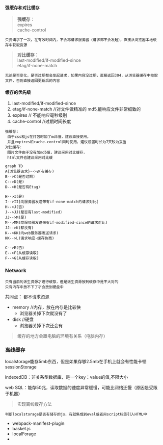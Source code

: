 #### 强缓存和对比缓存

> **强缓存**：  
> expires  
> cache-control

    只要请求了一次，在有效时间内，不会再请求服务器（请求都不会发起），直接从浏览器本地缓存中获取资源


> **对比缓存**：  
> last-modified/if-modified-since  
> etag/if-none-match

    无论是否变化，是否过期都会发起请求，如果内容没过期，直接返回304，从浏览器缓存中拉取文件，否则直接返回更新后的内容

#### 缓存的优先级
1. last-modified/if-modified-since
2. etag/if-none-match //对文件做精准的 md5,能响应文件非常细致的
3. expires // 不能响应毫秒级别
4. cache-control //过期时间长度


```
强缓存:
 由于css和js在打包时加了md5值，建议直接使用，
 并且expires和cache-control同时使用，建议设置时长为7天较为妥当
对比缓存:
 图片文件由于没有加md5值，建议采用对比缓存，
 html文件也建议采用对比缓
```
```
graph TD
A{浏览器请求}-->B(有缓存)
B-->C(是否过期)
C-->D(是)
D-->H(是否有Etag)

H-->I(是)
I-->II[向服务器发送带有if-none-match的请求对比]
H-->J(否)
J-->JJ(是否有last-modified)
JJ-->M(是)
M-->MM(向服务器发送带有if-modified-since的请求对比)
JJ-->K(都没有)
K-->KK(向web服务器发送请求)
KK-->L(请求响应-缓存协商)

C-->E(否)
E-->F(从缓存读取)
F-->G(从缓存读取)
```

### Network
```
只有当前的派生资源才进行缓存，但是派生资源放到缓存中是不大对的
只有内存中放不下了才会放到硬盘中
```
共同点：
都不请求资源
+ memory //内存，放在内存是比较快
   + 浏览器关掉下次就没有了
+ disk //硬盘
   + 浏览器关掉下次还会有
   
> 缓存的地方会跟电脑的环境有关系（电脑内存）

### 离线缓存

localstorage能存5mb东西，但是如果存够2.5mb在手机上就会有性能卡顿
sessionStorage

indexedDB：非关系型数据库，是一个key：value的值,不限大小

web SQL：能存50兆，读取数据的速度异常缓慢，可能比网络还慢（原因是受限于机器）

> 实现离线缓存方法  

```
判断localstorage是否有储存的js，有就集成到eval或者用script标签引入HTML中
```
+ webpack-manifest-plugin 
+ basket.js
+ localForage
+ 

